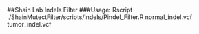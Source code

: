 ##Shain Lab Indels Filter
###Usage: Rscript ./ShainMutectFilter/scripts/indels/Pindel_Filter.R normal_indel.vcf tumor_indel.vcf
